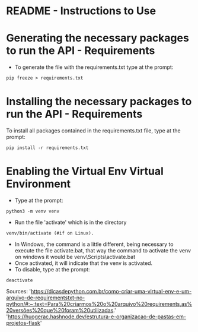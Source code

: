 # README - Instructions to Use

# **Generating the necessary packages to run the API - Requirements**
- To generate the file with the requirements.txt type at the prompt: 
```
pip freeze > requirements.txt
```

# **Installing the necessary packages to run the API - Requirements**
To install all packages contained in the requirements.txt file, type at the prompt: 
```
pip install -r requirements.txt
```

# **Enabling the Virtual Env Virtual Environment**
- Type at the prompt: 
```
python3 -m venv venv
```
- Run the file 'activate' which is in the directory 
```
venv/bin/activate (#if on Linux).
```
- In Windows, the command is a little different, being necessary to execute the file activate.bat, that way the command to activate the venv on windows it would be venv\Scripts\activate.bat
- Once activated, it will indicate that the venv is activated.
- To disable, type at the prompt:
```
deactivate
```

Sources:
'https://dicasdepython.com.br/como-criar-uma-virtual-env-e-um-arquivo-de-requirementstxt-no-python/#:~:text=Para%20criarmos%20o%20arquivo%20requirements,as%20versões%20que%20foram%20utilizadas.'
'https://huogerac.hashnode.dev/estrutura-e-organizacao-de-pastas-em-projetos-flask'


